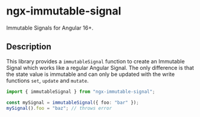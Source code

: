 # ngx-immutable-signal

Immutable Signals for Angular 16+.

## Description

This library provides a `immutableSignal` function to create an Immutable Signal which works like a regular Angular Signal. The only difference is that the state value is immutable and can only be updated with the write functions `set`, `update` and `mutate`.

```ts
import { immutableSignal } from "ngx-immutable-signal";

const mySignal = immutableSignal({ foo: "bar" });
mySignal().foo = "baz"; // throws error
```
